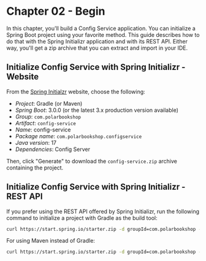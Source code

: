 # Chapter 02 - Begin

In this chapter, you'll build a Config Service application. You can initialize a Spring Boot project using your
favorite method. This guide describes how to do that with the Spring Initializr application and with its REST API.
Either way, you'll get a zip archive that you can extract and import in your IDE.

## Initialize Config Service with Spring Initializr - Website

From the [Spring Initialzr](https://start.spring.io/) website, choose the following:

* _Project_: Gradle (or Maven)
* _Spring Boot_: 3.0.0 (or the latest 3.x production version available)
* _Group_: `com.polarbookshop`
* _Artifact_: `config-service`
* _Name_: config-service
* _Package name_: `com.polarbookshop.configservice`
* _Java version_: 17
* _Dependencies_: Config Server

Then, click "Generate" to download the `config-service.zip` archive containing the project.

## Initialize Config Service with Spring Initializr - REST API

If you prefer using the REST API offered by Spring Initializr, run the following command to initialize a project with Gradle as the build tool:

```bash
curl https://start.spring.io/starter.zip -d groupId=com.polarbookshop -d artifactId=config-service -d name=config-service -d packageName=com.polarbookshop.configservice -d dependencies=cloud-config-server -d javaVersion=17 -d bootVersion=3.0.0 -d type=gradle-project -o config-service.zip
```

For using Maven instead of Gradle:

```bash
curl https://start.spring.io/starter.zip -d groupId=com.polarbookshop -d artifactId=config-service -d name=config-service -d packageName=com.polarbookshop.configservice -d dependencies=cloud-config-server -d javaVersion=17 -d bootVersion=3.0.0 -d type=maven-project -o config-service.zip
```
